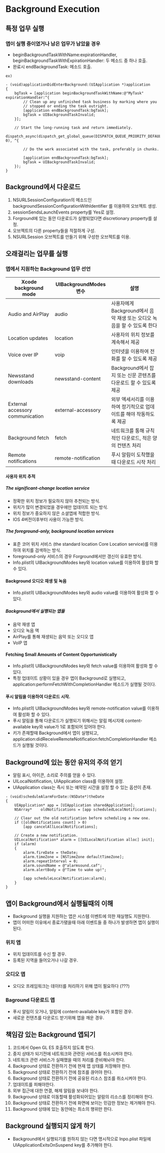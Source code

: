 # Background Execution

## 특정 업무 실행

### 앱이 실행 중이였거나 남은 업무가 남았을 경우

+ beginBackgroundTaskWithName:expirationHandler, beginBackgroundTaskWithExpirationHandler: 두 메소드 중 하나 호출.
+ 완료시 endBackgroundTask: 메소드 호출.

```
ex)

- (void)applicationDidEnterBackground:(UIApplication *)application
{
    bgTask = [application beginBackgroundTaskWithName:@"MyTask" expirationHandler:^{
        // Clean up any unfinished task business by marking where you
        // stopped or ending the task outright.
        [application endBackgroundTask:bgTask];
        bgTask = UIBackgroundTaskInvalid;
    }];
 
    // Start the long-running task and return immediately.
    dispatch_async(dispatch_get_global_queue(DISPATCH_QUEUE_PRIORITY_DEFAULT, 0), ^{
 
        // Do the work associated with the task, preferably in chunks.
 
        [application endBackgroundTask:bgTask];
        bgTask = UIBackgroundTaskInvalid;
    });
}

```

## Background에서 다운로드

1. NSURLSessionConfiguration의 메소드인 backgroundSessionConfigurationWithIdentifier 를 이용하여 오브젝트 생성.
2. sessionSendsLaunchEvents property를 Yes로 설정.
3. Forground에 있는 동안 다운로드가 실행되었다면 discretionary property를 설정.
4. 오브젝트의 다른 property들을 적절하게 구성.
5. NSURLSession 오브젝트를 만들기 위해 구성한 오브젝트를 이용.

## 오래걸리는 업무를 실행

### 앱에서 지원하는 Background 업무 선언

| Xcode background mode | UIBackgroundModes 변수 | 설명 |
| ------ | ------- | ----- |
|Audio and AirPlay|audio|사용자에게 Background에서 음악 재생 또는 오디오 녹음을 할 수 있도록 한다|
|Location updates|location|사용자의 위치 정보를 계속해서 제공|
|Voice over IP|voip|인터넷을 이용하여 전화를 할 수 있도록 제공|
|Newsstand downloads|newsstand-content|Background에서 잡지 또는 신문 콘텐츠를 다운로드 할 수 있도록 제공|
|External accessory communication|external-accessory|외부 엑세서리를 이용하여 정기적으로 업데이트를 해야 작동하도록 제공|
|Background fetch|fetch|네트워크를 통해 규칙적인 다운로드, 적은 양의 컨텐츠 처리|
|Remote notifications|remote-notification|푸시 알림이 도착했을때 다운로드 시작 처리|

#### 사용자 위치 추적

##### The significant-change location service

+ 정확한 위치 정보가 필요하지 않아 추천되는 방식.
+ 위치가 많이 변경되었을 경우에만 업데이트 되는 방식.
+ 위치 정보가 중요하지 않은 소셜앱에 적합한 방식.
+ IOS 4버전이후부터 사용이 가능한 방식.

##### The foreground-only, background location services 

+ 표준 코어 위치 서비스 (the standard location Core Location service)를 이용하여 위치를 검색하는 방식.
+ foreground-only 서비스의 경우 Forground에서만 갱신이 유효한 방식.
+ Info.plist의 UIBackgroundModes key와 location value를 이용하여 활성화 할 수 있다.

#### Background 오디오 재생 및 녹음

+ Info.plist의 UIBackgroundModes key와 audio value를 이용하여 활성화 할 수 있다.

##### Background에서 실행되는 앱들

+ 음악 재생 앱
+ 오디오 녹음 액
+ AirPlay를 통해 재생되는 음악 또는 오디오 앱
+ VoIP 앱

#### Fetching Small Amounts of Content Opportunistically

+ Info.plist의 UIBackgroundModes key와 fetch value를 이용하여 활성화 할 수 있다.
+ 특정 업데이트 상황이 있을 경우 앱이 Background로 실행되고, application:performFetchWithCompletionHandler 메소드가 실행될 것이다.

#### 푸시 알림을 이용하여 다운로드 시작.

+ Info.plist의 UIBackgroundModes key와 remote-notification value를 이용하여 활성화 할 수 있다.
+ 푸시 알림을 통해 다운로드가 실행되기 위해서는 알림 메시지에 content-available key와 value가 1로 포함되어 있어야 한다.
+ 키가 존재할때 Background에서 앱이 실행되고, application:didReceiveRemoteNotification:fetchCompletionHandler 메소드가 실행될 것이다.

## Background에 있는 동안 유저의 주의 얻기

+ 알림 표시, 아이콘, 소리로 주의를 얻을 수 있다.
+ UILocalNotification, UIApplication class를 이용하여 설정.
+ UIApplication class는 즉시 또는 예약된 시간을 설정 할 수 있는 옵션이 존재.

```
- (void)scheduleAlarmForDate:(NSDate*)theDate
{
    UIApplication* app = [UIApplication sharedApplication];
    NSArray*    oldNotifications = [app scheduledLocalNotifications];
 
    // Clear out the old notification before scheduling a new one.
    if ([oldNotifications count] > 0)
        [app cancelAllLocalNotifications];
 
    // Create a new notification.
    UILocalNotification* alarm = [[UILocalNotification alloc] init];
    if (alarm)
    {
        alarm.fireDate = theDate;
        alarm.timeZone = [NSTimeZone defaultTimeZone];
        alarm.repeatInterval = 0;
        alarm.soundName = @"alarmsound.caf";
        alarm.alertBody = @"Time to wake up!";
 
        [app scheduleLocalNotification:alarm];
    }
}

```

## 앱이 Background에서 실행될때의 이해

+ Background 실행을 지원하는 앱은 시스템 이벤트에 의한 재실행도 지원한다.
+ 앱이 어떠한 이유에서 종료가됐을때 아래 이벤트들 중 하나가 발생하면 앱이 실행이 된다.

### 위치 앱

+ 위치 업데이트를 수신 할 경우.
+ 등록된 지역을 들어오거나 나갈 경우.

### 오디오 앱

+ 오디오 프레임워크는 데이터를 처리하기 위해 앱이 필요하다 (???)

### Baground 다운로드 앱

+ 푸시 알림이 오거나, 알림에 content-available key가 포함된 경우.
+ 새로운 컨텐츠를 다운로드 받기위해 앱을 깨운 경우.

## 책임감 있는 Background 앱되기

1. 코드에서 Open GL ES 호출하지 않도록 한다.
2. 중지 상태가 되기전에 네트워크와 관련된 서비스를 취소시켜야 한다.
3. 네트워크 관련 서비스가 실패했을 때의 처리를 준비해놔야 한다.
4. Background 상태로 전환하기 전에 현재 앱 상태를 저장해야 한다.
5. Background 상태로 전환하기 전에 참조를 끊어야 한다.
6. Background 상태로 전환하기 전에 공유된 리소스 참조를 취소시켜야 한다.
7. 업데이트를 피해야한다.
8. 외부 접근에 대한 연결, 해제 알림을 보내야 한다.
9. Background 상태로 이동할때 활성화되어있는 알람의 리소스를 정리해야 한다.
10. Background 상태로 전환하기 전에 화면에 보이는 민감한 정보는 제거해야 한다.
11. Background 상태에 있는 동안에는 최소의 행위만 한다.

## Background 실행되지 않게 하기

+ Background에서 실행되기를 원하지 않는 다면 명시적으로 Inpo.plist 파일에 UIApplicationExitsOnSuspend key를 추가해야 한다.
